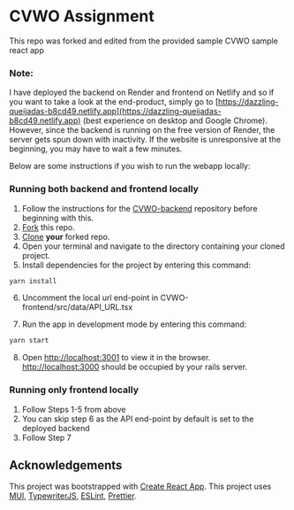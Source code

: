 # CVWO Assignment
This repo was forked and edited from the provided sample CVWO sample react app

### Note:
I have deployed the backend on Render and frontend on Netlify and so if you want to take a look at the end-product, simply go to [https://dazzling-queijadas-b8cd49.netlify.app](https://dazzling-queijadas-b8cd49.netlify.app) (best experience on desktop and Google Chrome). However, since the backend is running on the free version of Render, the server gets spun down with inactivity. If the website is unresponsive at the beginning, you may have to wait a few minutes. 

Below are some instructions if you wish to run the webapp locally:

### Running both backend and frontend locally

1. Follow the instructions for the [CVWO-backend](https://github.com/justsparsh/CVWO-backend) repository before beginning with this.
2. [Fork](https://docs.github.com/en/get-started/quickstart/fork-a-repo#forking-a-repository) this repo.
3. [Clone](https://docs.github.com/en/get-started/quickstart/fork-a-repo#cloning-your-forked-repository) **your** forked repo.
4. Open your terminal and navigate to the directory containing your cloned project.
5. Install dependencies for the project by entering this command:

```bash
yarn install
```
6. Uncomment the local url end-point in CVWO-frontend/src/data/API_URL.tsx

7. Run the app in development mode by entering this command:

```bash
yarn start
```

8. Open [http://localhost:3001](http://localhost:3001) to view it in the browser. [http://localhost:3000](http://localhost:3000) should be occupied by your rails server.

### Running only frontend locally

1. Follow Steps 1-5 from above
2. You can skip step 6 as the API end-point by default is set to the deployed backend
3. Follow Step 7


## Acknowledgements

This project was bootstrapped with [Create React App](https://github.com/facebook/create-react-app).
This project uses [MUI](https://mui.com/),
[TypewriterJS](https://github.com/tameemsafi/typewriterjs#readme),
[ESLint](https://eslint.org/), [Prettier](https://prettier.io/).
